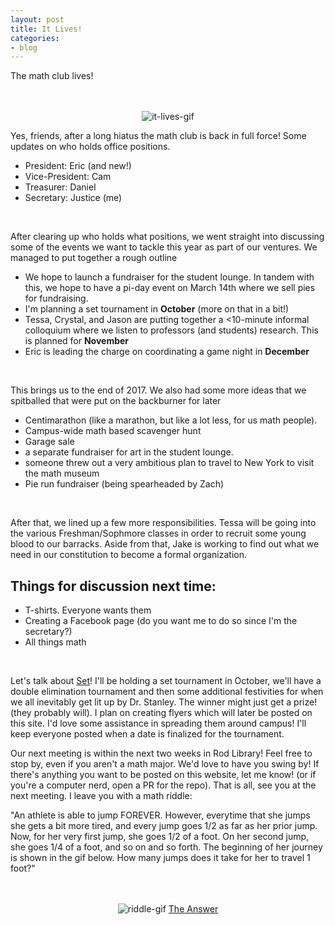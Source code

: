 ```yaml
---
layout: post
title: It Lives!
categories:
- blog
---
```


The math club lives!

<p align="center">
  <br><br>
  <img alt="it-lives-gif" src="https://media.giphy.com/media/11RwocOdukxqN2/giphy.gif">
</p>

Yes, friends, after a long hiatus the math club is back in full force! Some updates on who holds office positions.
- President:	Eric (and new!)
- Vice-President:	Cam
- Treasurer:	Daniel
- Secretary:	Justice (me)

[comment]: <> (NewLines)
<br />

After clearing up who holds what positions, we went straight into discussing some of the events we want to tackle this year as part of our ventures. We managed to put together a rough outline
- We hope to launch a fundraiser for the student lounge. In tandem with this, we hope to have a pi-day event on March 14th where we sell pies for fundraising.
- I'm planning a set tournament in **October** (more on that in a bit!)
- Tessa, Crystal, and Jason are putting together a <10-minute informal colloquium where we listen to professors (and students) research. This is planned for **November**
- Eric is leading the charge on coordinating a game night in **December**

[comment]: <> (NewLines)
<br />

This brings us to the end of 2017. We also had some more ideas that we spitballed that were put on the backburner for later
- Centimarathon (like a marathon, but like a lot less, for us math people).
- Campus-wide math based scavenger hunt
- Garage sale
- a separate fundraiser for art in the student lounge.
- someone threw out a very ambitious plan to travel to New York to visit the math museum
- Pie run fundraiser (being spearheaded by Zach)

[comment]: <> (NewLines)
<br />

After that, we lined up a few more responsibilities. Tessa will be going into the various Freshman/Sophmore classes in order to recruit some young blood to our barracks. Aside from that, Jake
is working to find out what we need in our constitution to become a formal organization.

## Things for discussion next time:
- T-shirts. Everyone wants them
- Creating a Facebook page (do you want me to do so since I'm the secretary?)
- All things math

[comment]: <> (NewLines)
<br />

Let's talk about [Set](https://en.wikipedia.org/wiki/Set_(game))! I'll be holding a set tournament in October, we'll have a double elimination tournament and then some additional festivities for when we all inevitably get lit up by Dr. Stanley.
The winner might just get a prize! (they probably will). I plan on creating flyers which will later be posted on this site. I'd love some assistance in spreading them around campus! I'll keep everyone 
posted when a date is finalized for the tournament.

Our next meeting is within the next two weeks in Rod Library! Feel free to stop by, even if you aren't a math major. We'd love to have you swing by! If there's anything you want to be posted on this website,
let me know! (or if you're a computer nerd, open a PR for the repo). That is all, see you at the next meeting. I leave you with a math riddle:

"An athlete is able to jump FOREVER. However, everytime that she jumps she gets a bit more tired, and every jump goes 1/2 as far as her prior jump. Now, for her very first jump, she goes 1/2 of a foot.
On her second jump, she goes 1/4 of a foot, and so on and so forth. The beginning of her journey is shown in the gif below. How many jumps does it take for her to travel 1 foot?"

<p align="center">
  <br><br>
  <img alt="riddle-gif" src="http://www.mathwarehouse.com/animated-gifs/images/Zenos-paradox-dichotomy-animation.gif">
  <a href="http://www.mathwarehouse.com/riddles/math-riddles.php#halfjumper"> The Answer</a>
</p>
